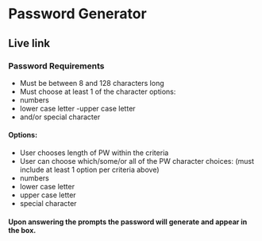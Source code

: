 # Password Generator

## Live link
### Password Requirements
- Must be between 8 and 128 characters long
- Must choose at least 1 of the character options:
- numbers
- lower case letter
 -upper case letter
- and/or special character
#### Options:
- User chooses length of PW within the criteria
- User can choose which/some/or all of the PW character choices: (must include at least 1 option per criteria above)
- numbers
- lower case letter
- upper case letter
- special character
#### Upon answering the prompts the password will generate and appear in the box.
